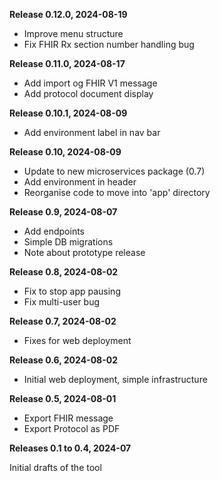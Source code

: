 **Release 0.12.0, 2024-08-19**

- Improve menu structure
- Fix FHIR Rx section number handling bug

**Release 0.11.0, 2024-08-17**

- Add import og FHIR V1 message
- Add protocol document display

**Release 0.10.1, 2024-08-09**

- Add environment label in nav bar 

**Release 0.10, 2024-08-09**

- Update to new microservices package (0.7)
- Add environment in header
- Reorganise code to move into 'app' directory

**Release 0.9, 2024-08-07**

- Add endpoints
- Simple DB migrations
- Note about prototype release

**Release 0.8, 2024-08-02**

- Fix to stop app pausing
- Fix multi-user bug

**Release 0.7, 2024-08-02**

- Fixes for web deployment

**Release 0.6, 2024-08-02**

- Initial web deployment, simple infrastructure

**Release 0.5, 2024-08-01**

- Export FHIR message
- Export Protocol as PDF

**Releases 0.1 to 0.4, 2024-07**

Initial drafts of the tool

